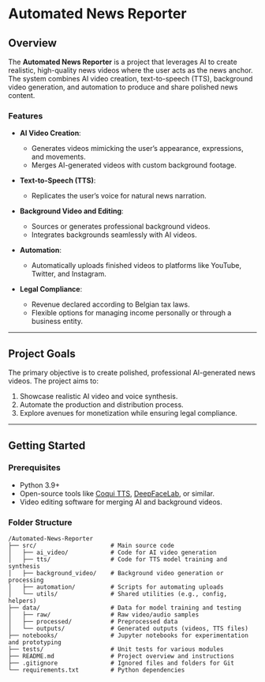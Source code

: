 # Automated News Reporter  

## Overview  
The **Automated News Reporter** is a project that leverages AI to create realistic, high-quality news videos where the user acts as the news anchor. The system combines AI video creation, text-to-speech (TTS), background video generation, and automation to produce and share polished news content.  

### Features  
- **AI Video Creation**:  
  - Generates videos mimicking the user’s appearance, expressions, and movements.  
  - Merges AI-generated videos with custom background footage.  

- **Text-to-Speech (TTS)**:  
  - Replicates the user’s voice for natural news narration.  

- **Background Video and Editing**:  
  - Sources or generates professional background videos.  
  - Integrates backgrounds seamlessly with AI videos.  

- **Automation**:  
  - Automatically uploads finished videos to platforms like YouTube, Twitter, and Instagram.  

- **Legal Compliance**:  
  - Revenue declared according to Belgian tax laws.  
  - Flexible options for managing income personally or through a business entity.  

---

## Project Goals  
The primary objective is to create polished, professional AI-generated news videos. The project aims to:  
1. Showcase realistic AI video and voice synthesis.  
2. Automate the production and distribution process.  
3. Explore avenues for monetization while ensuring legal compliance.  

---

## Getting Started  
### Prerequisites  
- Python 3.9+  
- Open-source tools like [Coqui TTS](https://github.com/coqui-ai/TTS), [DeepFaceLab](https://github.com/iperov/DeepFaceLab), or similar.  
- Video editing software for merging AI and background videos.  

### Folder Structure  
```plaintext
/Automated-News-Reporter
├── src/                     # Main source code
│   ├── ai_video/            # Code for AI video generation
│   ├── tts/                 # Code for TTS model training and synthesis
│   ├── background_video/    # Background video generation or processing
│   ├── automation/          # Scripts for automating uploads
│   └── utils/               # Shared utilities (e.g., config, helpers)
├── data/                    # Data for model training and testing
│   ├── raw/                 # Raw video/audio samples
│   ├── processed/           # Preprocessed data
│   └── outputs/             # Generated outputs (videos, TTS files)
├── notebooks/               # Jupyter notebooks for experimentation and prototyping
├── tests/                   # Unit tests for various modules
├── README.md                # Project overview and instructions
├── .gitignore               # Ignored files and folders for Git
└── requirements.txt         # Python dependencies
```